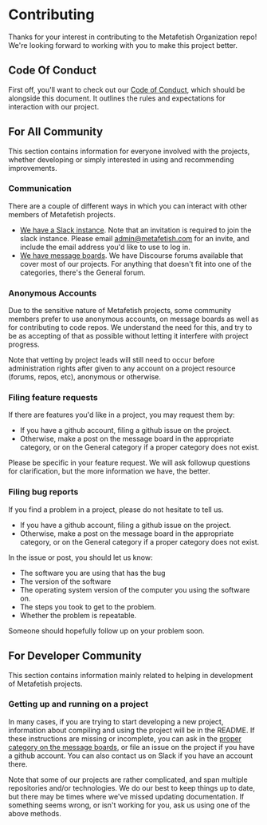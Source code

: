 # Contributing

Thanks for your interest in contributing to the Metafetish
Organization repo! We're looking forward to working with you to make
this project better.

## Code Of Conduct

First off, you'll want to check out our [Code of Conduct](CODE_OF_CONDUCT.md), which
should be alongside this document. It outlines the rules and
expectations for interaction with our project.

## For All Community

This section contains information for everyone involved with the
projects, whether developing or simply interested in using and
recommending improvements.

### Communication

There are a couple of different ways in which you can interact with
other members of Metafetish projects.

- [We have a Slack instance](https://metafetish.slack.com). Note that an invitation is required
  to join the slack instance. Please email admin@metafetish.com for an
  invite, and include the email address you'd like to use to log in.
- [We have message boards](http://metafetish.club). We have Discourse forums available that
  cover most of our projects. For anything that doesn't fit into one
  of the categories, there's the General forum.

### Anonymous Accounts

Due to the sensitive nature of Metafetish projects, some community
members prefer to use anonymous accounts, on message boards as well as
for contributing to code repos. We understand the need for this, and
try to be as accepting of that as possible without letting it
interfere with project progress. 

Note that vetting by project leads will still need to occur before
administration rights after given to any account on a project resource
(forums, repos, etc), anonymous or otherwise.

### Filing feature requests

If there are features you'd like in a project, you may request them by:

- If you have a github account, filing a github issue on the project.
- Otherwise, make a post on the message board in the appropriate
  category, or on the General category if a proper category does not
  exist.
  
Please be specific in your feature request. We will ask followup
questions for clarification, but the more information we have, the
better.

### Filing bug reports

If you find a problem in a project, please do not hesitate to tell us.

- If you have a github account, filing a github issue on the project.
- Otherwise, make a post on the message board in the appropriate
  category, or on the General category if a proper category does not
  exist.

In the issue or post, you should let us know:

- The software you are using that has the bug
- The version of the software
- The operating system version of the computer you using the software
  on.
- The steps you took to get to the problem.
- Whether the problem is repeatable.

Someone should hopefully follow up on your problem soon.

## For Developer Community

This section contains information mainly related to helping in
development of Metafetish projects.

### Getting up and running on a project

In many cases, if you are trying to start developing a new project,
information about compiling and using the project will be in the
README. If these instructions are missing or incomplete, you can ask
in the [proper category on the message boards](   http://metafetish.club), or file an issue on
the project if you have a github account. You can also contact us on
Slack if you have an account there.

Note that some of our projects are rather complicated, and span
multiple repositories and/or technologies. We do our best to keep
things up to date, but there may be times where we've missed updating
documentation. If something seems wrong, or isn't working for you, ask
us using one of the above methods.
